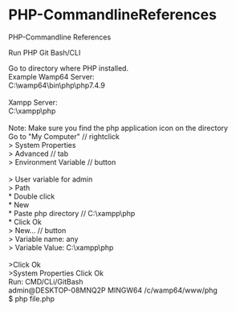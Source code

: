 # PHP-CommandlineReferences
PHP-Commandline References

Run PHP Git Bash/CLI

Go to directory where PHP installed.
<br /> Example Wamp64 Server:
<br /> C:\wamp64\bin\php\php7.4.9
<br /> 
<br /> Xampp Server:
<br /> C:\xampp\php
<br /> 
<br /> Note: Make sure you find the php application icon on the directory
<br /> 
Go to "My Computer" // rightclick
<br /> > System Properties 
<br /> > Advanced // tab
<br /> > Environment Variable // button
<br /> 
<br /> > User variable for admin
<br /> > Path 
<br />   * Double click
<br />   * New 
<br />   * Paste php directory // C:\xampp\php
<br />   * Click Ok
<br /> > New... // button
<br />   > Variable name: any
<br />   > Variable Value: C:\xampp\php
<br /> 
<br /> >Click Ok
<br /> >System Properties Click Ok
<br />
Run: CMD/CLi/GitBash 
<br />admin@DESKTOP-08MNQ2P MINGW64 /c/wamp64/www/phg
<br />$ php file.php

